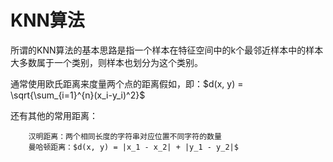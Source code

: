 # KNN算法

所谓的KNN算法的基本思路是指一个样本在特征空间中的k个最邻近样本中的样本大多数属于一个类别，则样本也划分为这个类别。<br>

通常使用欧氏距离来度量两个点的距离假如，即：$d(x, y) = \sqrt{\sum_{i=1}^{n}(x_i-y_i)^2}$<br>

还有其他的常用距离：

		汉明距离：两个相同长度的字符串对应位置不同字符的数量
		曼哈顿距离：$d(x, y) = |x_1 - x_2| + |y_1 - y_2|$
		





